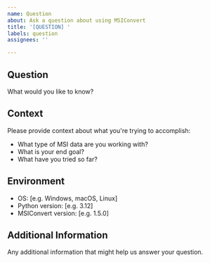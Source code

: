 ```yaml
---
name: Question
about: Ask a question about using MSIConvert
title: '[QUESTION] '
labels: question
assignees: ''

---
```


## Question
What would you like to know?

## Context
Please provide context about what you're trying to accomplish:
- What type of MSI data are you working with?
- What is your end goal?
- What have you tried so far?

## Environment
 - OS: [e.g. Windows, macOS, Linux]
 - Python version: [e.g. 3.12]
 - MSIConvert version: [e.g. 1.5.0]

## Additional Information
Any additional information that might help us answer your question.
